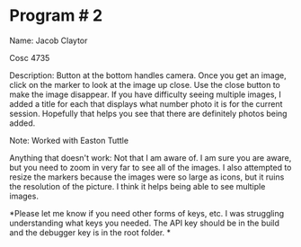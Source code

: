 # Program # 2

Name:  Jacob Claytor

Cosc 4735

Description:  Button at the bottom handles camera. Once you get an image, click on the marker to look at the image up close. Use the close button to make the image disappear. If you have difficulty seeing multiple images, I added a title for each that displays what number photo it is for the current session. Hopefully that helps you see that there are definitely photos being added.

Note: Worked with Easton Tuttle

Anything that doesn't work: Not that I am aware of. I am sure you are aware, but you need to zoom in very far to see all of the images. I also attempted to resize the markers because the images were so large as icons, but it ruins the resolution of the picture. I think it helps being able to see multiple images.

*Please let me know if you need other forms of keys, etc. I was struggling understanding what keys you needed. The API key should be in the build and the debugger key is in the root folder. *
